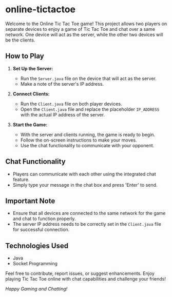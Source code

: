 # online-tictactoe

Welcome to the Online Tic Tac Toe game! This project allows two players on separate devices to enjoy a game of Tic Tac Toe and chat over a same network. One device will act as the server, while the other two devices will be the clients.

## How to Play

1. **Set Up the Server:**
   - Run the `Server.java` file on the device that will act as the server.
   - Make a note of the server's IP address.

2. **Connect Clients:**
   - Run the `Client.java` file on both player devices.
   - Open the `Client.java` file and replace the placeholder `IP_ADDRESS` with the actual IP address of the server.

3. **Start the Game:**
   - With the server and clients running, the game is ready to begin.
   - Follow the on-screen instructions to make your moves.
   - Use the chat functionality to communicate with your opponent.

## Chat Functionality

- Players can communicate with each other using the integrated chat feature.
- Simply type your message in the chat box and press 'Enter' to send.

## Important Note

- Ensure that all devices are connected to the same network for the game and chat to function properly.
- The server IP address needs to be correctly set in the `Client.java` file for successful connection.

## Technologies Used

- Java
- Socket Programming

Feel free to contribute, report issues, or suggest enhancements. Enjoy playing Tic Tac Toe online with chat capabilities and challenge your friends!

*Happy Gaming and Chatting!*
